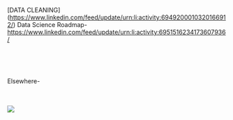 
[DATA CLEANING] (https://www.linkedin.com/feed/update/urn:li:activity:6949200010320166912/)
Data Science Roadmap- https://www.linkedin.com/feed/update/urn:li:activity:6951516234173607936/


<br/>
<br/>
<img source="https://img.shields.io/badge/LinkedIn-0077B5?style=for-the-badge&logo=linkedin&logoColor=white">
<br/>
<br/>

Elsewhere- 

<br/>
<br/>
<a href="https://www.linkedin.com/in/jabhij/"> <img src="https://img.shields.io/badge/LinkedIn-0077B5?style=for-the-badge&logo=linkedin&logoColor=white">
</a>
<br/>
<br/>
